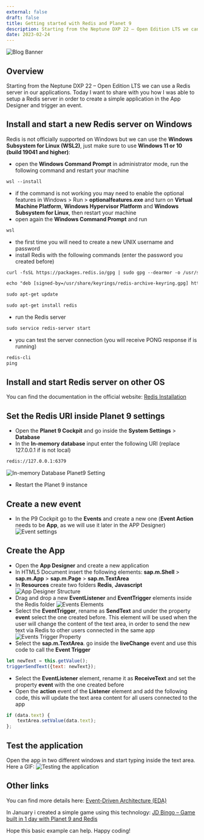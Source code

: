 ```yaml
---
external: false
draft: false
title: Getting started with Redis and Planet 9
description: Starting from the Neptune DXP 22 – Open Edition LTS we can use a Redis server in our applications. Today I want to share with you how I was able to setup a Redis server in order to create a simple application in the App Designer and trigger an event.
date: 2023-02-24
---
```

![Blog Banner](/images/getting-started-with-redis-planet9/banner.png)

## Overview
Starting from the Neptune DXP 22 – Open Edition LTS we can use a Redis server in our applications.
Today I want to share with you how I was able to setup a Redis server in order to create a simple application in the App Designer and trigger an event.

## Install and start a new Redis server on Windows
Redis is not officially supported on Windows but we can use the **Windows Subsystem for Linux (WSL2)**, just make sure to use **Windows 11 or 10 (build 19041 and higher)**:
- open the **Windows Command Prompt** in administrator mode, run the following command and restart your machine
```html
wsl --install
```
- if the command is not working you may need to enable the optional features in Windows > Run > **optionalfeatures.exe** and turn on **Virtual Machine Platform**, **Windows Hypervisor Platform** and **Windows Subsystem for Linux**, then restart your machine
- open again the **Windows Command Prompt** and run
```html
wsl
```
- the first time you will need to create a new UNIX username and password
- install Redis with the following commands (enter the password you created before) 
```html
curl -fsSL https://packages.redis.io/gpg | sudo gpg --dearmor -o /usr/share/keyrings/redis-archive-keyring.gpg

echo "deb [signed-by=/usr/share/keyrings/redis-archive-keyring.gpg] https://packages.redis.io/deb $(lsb_release -cs) main" | sudo tee /etc/apt/sources.list.d/redis.list

sudo apt-get update

sudo apt-get install redis
```
- run the Redis server 
```html
sudo service redis-server start
```
- you can test the server connection (you will receive PONG response if is running)
```html
redis-cli
ping
```

## Install and start Redis server on other OS
You can find the documentation in the official website:
[Redis Installation](https://redis.io/docs/getting-started/installation)

## Set the Redis URI inside Planet 9 settings
- Open the **Planet 9 Cockpit** and go inside the **System Settings** > **Database**
- In the **In-memory database** input enter the following URI (replace 127.0.0.1 if is not local)
```html
redis://127.0.0.1:6379
```
![In-memory Database Planet9 Setting](/images/getting-started-with-redis-planet9/1.png)
- Restart the Planet 9 instance

## Create a new event 
- In the P9 Cockpit go to the **Events** and create a new one (**Event Action** needs to be **App**, as we will use it later in the APP Designer)
![Event settings](/images/getting-started-with-redis-planet9/2.png)

## Create the App
- Open the **App Designer** and create a new application
- In HTML5 Document insert the following elements: **sap.m.Shell** > **sap.m.App** > **sap.m.Page** > **sap.m.TextArea**
- In **Resources** create two folders **Redis**, **Javascript**
![App Designer Structure](/images/getting-started-with-redis-planet9/3.png)
- Drag and drop a new **EventListener** and **EventTrigger** elements inside the Redis folder
![Events Elements](/images/getting-started-with-redis-planet9/4.png)
- Select the **EventTrigger**, rename as **SendText** and under the property **event** select the one created before. This element will be used when the user will change the content of the text area, in order to send the new text via Redis to other users connected in the same app
![Events Trigger Property](/images/getting-started-with-redis-planet9/5.png)
- Select the **sap.m.TextArea**. go inside the **liveChange** event and use this code to call the **Event Trigger**
```javascript
let newText = this.getValue();
triggerSendText({text: newText});
```
- Select the **EventListener** element, rename it as **ReceiveText** and set the property **event** with the one created before
- Open the **action** event of the **Listener** element and add the following code, this will update the text area content for all users connected to the app
```javascript
if (data.text) {
    textArea.setValue(data.text);
};
```

## Test the application
Open the app in two different windows and start typing inside the text area.
Here a GIF:
![Testing the application](/images/getting-started-with-redis-planet9/6.gif)

## Other links
You can find more details here:
[Event-Driven Architecture (EDA)](https://community.neptune-software.com/documentation/release-notes-p9/documentation/dxp-release-22-open-edition#event-driven-architecture-eda)

In January i created a simple game using this technology:
[JD Bingo – Game built in 1 day with Planet 9 and Redis](/blog/jd-bingo-game-built-with-planet9-redis)


Hope this basic example can help. 
Happy coding!
